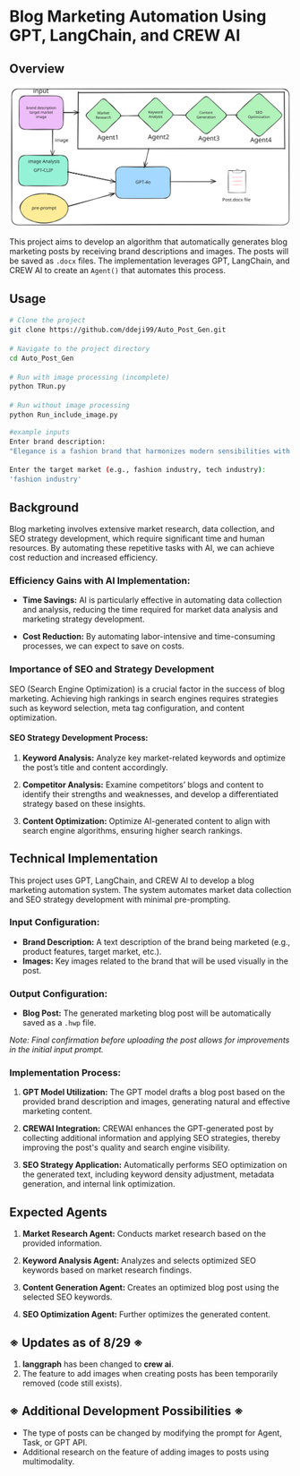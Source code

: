 # Blog Marketing Automation Using GPT, LangChain, and CREW AI

## Overview

![arch](./src/Architecture.svg)

This project aims to develop an algorithm that automatically generates blog marketing posts by receiving brand descriptions and images. The posts will be saved as `.docx` files. The implementation leverages GPT, LangChain, and CREW AI to create an `Agent()` that automates this process.

## Usage

```bash
# Clone the project
git clone https://github.com/ddeji99/Auto_Post_Gen.git

# Navigate to the project directory
cd Auto_Post_Gen

# Run with image processing (incomplete)
python TRun.py

# Run without image processing
python Run_include_image.py
```
```bash
#example inputs
Enter brand description:
"Elegance is a fashion brand that harmonizes modern sensibilities with classic style, offering high-quality clothing and accessories. Our collection features stylish garments for all seasons, providing a wide range of options for trend-conscious customers. Elegance is committed to sustainable fashion, showcasing designs that allow customers to express their individuality."

Enter the target market (e.g., fashion industry, tech industry):
'fashion industry'

```


## Background

Blog marketing involves extensive market research, data collection, and SEO strategy development, which require significant time and human resources. By automating these repetitive tasks with AI, we can achieve cost reduction and increased efficiency.

### Efficiency Gains with AI Implementation:

- **Time Savings:** AI is particularly effective in automating data collection and analysis, reducing the time required for market data analysis and marketing strategy development.
  
- **Cost Reduction:** By automating labor-intensive and time-consuming processes, we can expect to save on costs.

### Importance of SEO and Strategy Development

SEO (Search Engine Optimization) is a crucial factor in the success of blog marketing. Achieving high rankings in search engines requires strategies such as keyword selection, meta tag configuration, and content optimization.

#### SEO Strategy Development Process:

1. **Keyword Analysis:** Analyze key market-related keywords and optimize the post’s title and content accordingly.

2. **Competitor Analysis:** Examine competitors’ blogs and content to identify their strengths and weaknesses, and develop a differentiated strategy based on these insights.

3. **Content Optimization:** Optimize AI-generated content to align with search engine algorithms, ensuring higher search rankings.

## Technical Implementation

This project uses GPT, LangChain, and CREW AI to develop a blog marketing automation system. The system automates market data collection and SEO strategy development with minimal pre-prompting.

### Input Configuration:
- **Brand Description:** A text description of the brand being marketed (e.g., product features, target market, etc.).
- **Images:** Key images related to the brand that will be used visually in the post.

### Output Configuration:
- **Blog Post:** The generated marketing blog post will be automatically saved as a `.hwp` file.

*Note: Final confirmation before uploading the post allows for improvements in the initial input prompt.*

### Implementation Process:
1. **GPT Model Utilization:** The GPT model drafts a blog post based on the provided brand description and images, generating natural and effective marketing content.

2. **CREWAI Integration:** CREWAI enhances the GPT-generated post by collecting additional information and applying SEO strategies, thereby improving the post's quality and search engine visibility.

3. **SEO Strategy Application:** Automatically performs SEO optimization on the generated text, including keyword density adjustment, metadata generation, and internal link optimization.

## Expected Agents

1. **Market Research Agent:** Conducts market research based on the provided information.
  
2. **Keyword Analysis Agent:** Analyzes and selects optimized SEO keywords based on market research findings.

3. **Content Generation Agent:** Creates an optimized blog post using the selected SEO keywords.

4. **SEO Optimization Agent:** Further optimizes the generated content.

## ※ Updates as of 8/29 ※
1. **langgraph** has been changed to **crew ai**.
2. The feature to add images when creating posts has been temporarily removed (code still exists).

## ※ Additional Development Possibilities ※
- The type of posts can be changed by modifying the prompt for Agent, Task, or GPT API.
- Additional research on the feature of adding images to posts using multimodality.
